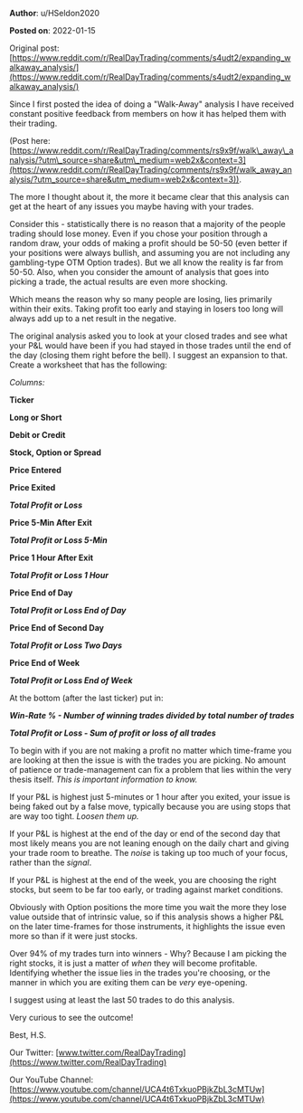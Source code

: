 **Author**: u/HSeldon2020

**Posted on**: 2022-01-15

Original post: [https://www.reddit.com/r/RealDayTrading/comments/s4udt2/expanding_walkaway_analysis/](https://www.reddit.com/r/RealDayTrading/comments/s4udt2/expanding_walkaway_analysis/)

Since I first posted the idea of doing a "Walk-Away" analysis I have received constant positive feedback from members on how it has helped them with their trading.

(Post here: [https://www.reddit.com/r/RealDayTrading/comments/rs9x9f/walk\_away\_analysis/?utm\_source=share&utm\_medium=web2x&context=3](https://www.reddit.com/r/RealDayTrading/comments/rs9x9f/walk_away_analysis/?utm_source=share&utm_medium=web2x&context=3)).

The more I thought about it, the more it became clear that this analysis can get at the heart of any issues you maybe having with your trades.

Consider this - statistically there is no reason that a majority of the people trading should lose money.  Even if you chose your position through a random draw, your odds of making a profit should be 50-50 (even better if your positions were always bullish, and assuming you are not including any gambling-type OTM Option trades).  But we all know the reality is far from 50-50.  Also, when you consider the amount of analysis that goes into picking a trade, the actual results are even more shocking.

Which means the reason why so many people are losing, lies primarily within their exits.  Taking profit too early and staying in losers too long will always add up to a net result in the negative. 

The original analysis asked you to look at your closed trades and see what your P&L would have been if you had stayed in those trades until the end of the day (closing them right before the bell).  I suggest an expansion to that.  Create a worksheet that has the following:

*Columns:*

**Ticker**

**Long or Short**

**Debit or Credit**

**Stock, Option or Spread**

**Price Entered** 

**Price Exited**

***Total Profit or Loss***

**Price 5-Min After Exit**

***Total Profit or Loss 5-Min***

**Price 1 Hour After Exit**

***Total Profit or Loss 1 Hour***

**Price End of Day**

***Total Profit or Loss End of Day***

**Price End of Second Day**

***Total Profit or Loss Two Days***

**Price End of Week**

***Total Profit or Loss End of Week***

At the bottom (after the last ticker) put in:

***Win-Rate % - Number of winning trades divided by total number of trades***

***Total Profit or Loss - Sum of profit or loss of all trades***

To begin with if you are not making a profit no matter which time-frame you are looking at then the issue is with the trades you are picking.  No amount of patience or trade-management can fix a problem that lies within the very thesis itself.  *This is important information to know.*

If your P&L is highest just 5-minutes or 1 hour after you exited, your issue is being faked out by a false move, typically because you are using stops that are way too tight.  *Loosen them up.*

If your P&L is highest at the end of the day or end of the second day that most likely means you are not leaning enough on the daily chart and giving your trade room to breathe.  The *noise* is taking up too much of your focus, rather than the *signal*.

If your P&L is highest at the end of the week, you are choosing the right stocks, but seem to be far too early, or trading against market conditions.  

Obviously with Option positions the more time you wait the more they lose value outside that of intrinsic value, so if this analysis shows a higher P&L on the later time-frames for those instruments, it highlights the issue even more so than if it were just stocks.

Over 94% of my trades turn into winners - Why? Because I am picking the right stocks, it is just a matter of *when* they will become profitable.  Identifying whether the issue lies in the trades you're choosing, or the manner in which you are exiting them can be *very* eye-opening.

I suggest using at least the last 50 trades to do this analysis. 

Very curious to see the outcome!

Best, H.S.

Our Twitter: [www.twitter.com/RealDayTrading](https://www.twitter.com/RealDayTrading)

Our YouTube Channel: [https://www.youtube.com/channel/UCA4t6TxkuoPBjkZbL3cMTUw](https://www.youtube.com/channel/UCA4t6TxkuoPBjkZbL3cMTUw)